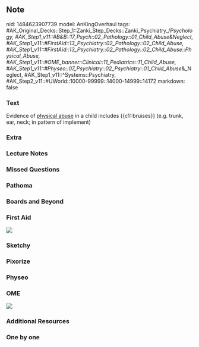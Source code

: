 ## Note
nid: 1484623907739
model: AnKingOverhaul
tags: #AK_Original_Decks::Step_1::Zanki_Step_Decks::Zanki_Psychiatry_/_Psychology, #AK_Step1_v11::#B&B::17_Psych::02_Pathology::01_Child_Abuse_&_Neglect, #AK_Step1_v11::#FirstAid::13_Psychiatry::02_Pathology::02_Child_Abuse, #AK_Step1_v11::#FirstAid::13_Psychiatry::02_Pathology::02_Child_Abuse::Physical_Abuse, #AK_Step1_v11::#OME_banner::Clinical::11_Pediatrics::11_Child_Abuse, #AK_Step1_v11::#Physeo::07_Psychiatry::02_Psychiatry::01_Child_Abuse_&_Neglect, #AK_Step1_v11::^Systems::Psychiatry, #AK_Step2_v11::#UWorld::10000-99999::14000-14999::14172
markdown: false

### Text
<div>
  Evidence of <u>physical abuse</u> in a child includes
  {{c1::bruises}} (e.g. trunk, ear, neck; in pattern of implement)
</div>

### Extra


### Lecture Notes


### Missed Questions


### Pathoma


### Boards and Beyond


### First Aid
<img src="tmpJKcSVS.png">

### Sketchy


### Pixorize


### Physeo


### OME
<div class="ome-widget">
  <a href=
  "https://onlinemeded.org/spa/pediatrics/child-abuse/acquire?ref=anki">
  <img src="_OME_AnkiFlashcards_Lesson_3.png"></a>
</div>

### Additional Resources


### One by one

